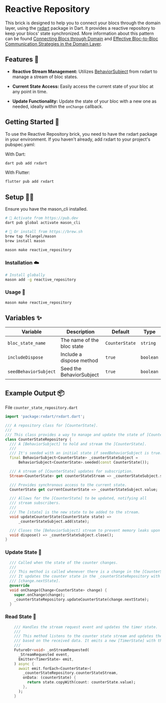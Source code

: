 # Reactive Repository

This brick is designed to help you to connect your blocs through the domain layer, using the [rxdart](https://pub.dev/packages/rxdart) package in Dart. It provides a reactive repository to keep your blocs' state synchronized. More information about this pattern can be found [Connecting Blocs through Domain](https://bloclibrary.dev/architecture/#connecting-blocs-through-domain) and [Effective Bloc-to-Bloc Communication Strategies in the Domain Layer](https://henryadu.hashnode.dev/effective-bloc-to-bloc-communication-strategies-in-the-domain-layer).

## Features 🌟

- **Reactive Stream Management:** Utilizes [BehaviorSubject](https://pub.dev/documentation/rxdart/latest/rx/BehaviorSubject-class.html) from rxdart to manage a stream of bloc states.

- **Current State Access:** Easily access the current state of your bloc at any point in time.
- **Update Functionality:** Update the state of your bloc with a new one as needed, ideally within the `onChange` callback.


## Getting Started 🚀

To use the Reactive Repository brick, you need to have the rxdart package in your environment. If you haven't already, add rxdart to your project's pubspec.yaml:

With Dart:
```bash
dart pub add rxdart
```

With Flutter:
```bash
flutter pub add rxdart
```

## Setup 🧑‍💻

Ensure you have the mason_cli installed.

```bash
# 🎯 Activate from https://pub.dev
dart pub global activate mason_cli
```

```bash
# 🍺 Or install from https://brew.sh
brew tap felangel/mason
brew install mason
```

```bash
mason make reactive_repository
```

### Installation ☁️

```bash
# Install globally
mason add -g reactive_repository
```

### Usage 🎨

```bash
mason make reactive_repository
```


## Variables ✨

| Variable              | Description                 | Default        | Type     |
| -----------------     | --------------------------- | -------------- | -------- |
| `bloc_state_name`     | The name of the bloc state  | `CounterState` | `string` |
| `includeDispose`      | Include a dispose method    | `true`         | `boolean`|
| `seedBehaviorSubject` | Seed the BehaviorSubject    | `true`         | `boolean`|



## Example Output 📦

File `counter_state_repository.dart`

```dart
import 'package:rxdart/rxdart.dart';

/// A repository class for [CounterState].
///
/// This class provides a way to manage and update the state of [CounterState].
class CounterStateRepository {
  /// A [BehaviorSubject] to hold and stream the [CounterState].
  ///
  /// It's seeded with an initial state if seedBehaviorSubject is true.
  final BehaviorSubject<CounterState> _counterStateSubject =
      BehaviorSubject<CounterState>.seeded(const CounterState());

  /// A stream of [CounterState] updates for subscription.
  Stream<CounterState> get counterStateStream => _counterStateSubject.stream;

  /// Provides synchronous access to the current state.
  CounterState get currentCounterState => _counterStateSubject.value;

  /// Allows for the [CounterState] to be updated, notifying all
  /// stream subscribers.
  ///
  /// The [state] is the new state to be added to the stream.
  void updateCounterState(CounterState state) =>
      _counterStateSubject.add(state);

  /// Closes the [BehaviorSubject] stream to prevent memory leaks upon disposal.
  void dispose() => _counterStateSubject.close();
}
```

### Update State 🔄 

```dart
  /// Called when the state of the counter changes.
  /// 
  /// This method is called whenever there is a change in the [CounterState].
  /// It updates the counter state in the _counterStateRepository with the
  /// [change.nextState].
  @override
  void onChange(Change<CounterState> change) {
    super.onChange(change);
    _counterStateRepository.updateCounterState(change.nextState);
  }
```

### Read State 📖

```dart
    /// Handles the stream request event and updates the timer state.
    ///
    /// This method listens to the counter state stream and updates the timer state
    /// based on the received data. It emits a new [TimerState] with the updated count.
    ///
    FutureOr<void> _onStreamRequested(
      _StreamRequested event,
      Emitter<TimerState> emit,
    ) async {
      await emit.forEach<CounterState>(
        _counterStateRepository.counterStateStream,
        onData: (counterState) {
          return state.copyWith(count: counterState.value);
        },
      );
    }
```


